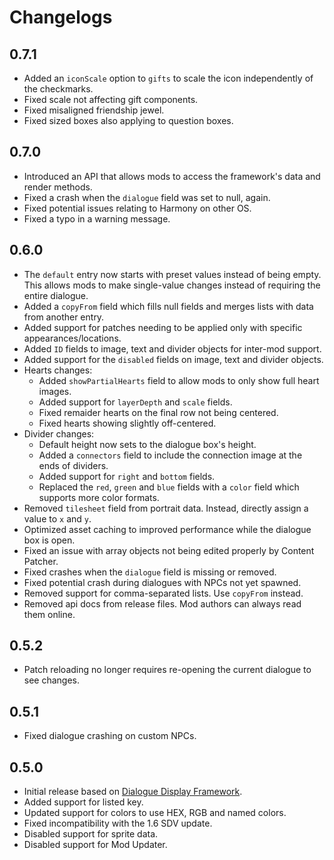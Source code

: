 # Changelogs

## 0.7.1
 * Added an `iconScale` option to `gifts` to scale the icon independently of the checkmarks.
 * Fixed scale not affecting gift components.
 * Fixed misaligned friendship jewel.
 * Fixed sized boxes also applying to question boxes.

## 0.7.0
* Introduced an API that allows mods to access the framework's data and render methods.
* Fixed a crash when the `dialogue` field was set to null, again.
* Fixed potential issues relating to Harmony on other OS.
* Fixed a typo in a warning message.

## 0.6.0
* The `default` entry now starts with preset values instead of being empty. This allows mods to make single-value changes instead of requiring the entire dialogue.
* Added a `copyFrom` field which fills null fields and merges lists with data from another entry.
* Added support for patches needing to be applied only with specific appearances/locations.
* Added `ID` fields to image, text and divider objects for inter-mod support.
* Added support for the `disabled` fields on image, text and divider objects.
* Hearts changes:
    * Added `showPartialHearts` field to allow mods to only show full heart images.
    * Added support for `layerDepth` and `scale` fields.
    * Fixed remaider hearts on the final row not being centered.
    * Fixed hearts showing slightly off-centered.
* Divider changes:
	* Default height now sets to the dialogue box's height.
    * Added a `connectors` field to include the connection image at the ends of dividers.
    * Added support for `right` and `bottom` fields.
    * Replaced the `red`, `green` and `blue` fields with a `color` field which supports more color formats.
* Removed `tilesheet` field from portrait data. Instead, directly assign a value to `x` and `y`.
* Optimized asset caching to improved performance while the dialogue box is open.
* Fixed an issue with array objects not being edited properly by Content Patcher.
* Fixed crashes when the `dialogue` field is missing or removed.
* Fixed potential crash during dialogues with NPCs not yet spawned.
* Removed support for comma-separated lists. Use `copyFrom` instead.
* Removed api docs from release files. Mod authors can always read them online.

## 0.5.2
* Patch reloading no longer requires re-opening the current dialogue to see changes.

## 0.5.1
* Fixed dialogue crashing on custom NPCs.

## 0.5.0
* Initial release based on [Dialogue Display Framework](https://github.com/aedenthorn/StardewValleyMods/tree/master/DialogueDisplayFramework).
* Added support for listed key.
* Updated support for colors to use HEX, RGB and named colors.
* Fixed incompatibility with the 1.6 SDV update.
* Disabled support for sprite data.
* Disabled support for Mod Updater.